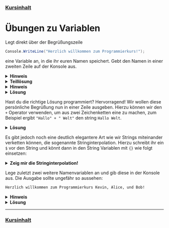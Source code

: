 ### [Kursinhalt](../README.md)

Übungen zu Variablen
====================

Legt direkt über der Begrüßungszeile

```cs
Console.WriteLine("Herzlich willkommen zum Programmierkurs!");
```

eine Variable an, in die ihr euren Namen speichert. Gebt den Namen in einer zweiten Zeile auf der Konsole aus.


<details>
  <summary><b>Hinweis</b></summary>

  - Ein Name ist eine Zeichenkette und benötigt den Typ `string` um gespeichert zu werden.
</details>

<details>
  <summary><b>Teillösung</b></summary>

```cs
string name = "Kevin";
Console.WriteLine("Herzlich willkommen zum Programmierkurs!");
```
</details>


<details>
  <summary><b>Hinweis</b></summary>

- Ihr benötigt eine weitere Zeile mit dem `Console.WriteLine` Befehl.
</details>

<details>
  <summary><b>Lösung</b></summary>

```cs
string name = "Kevin";
Console.WriteLine("Herzlich willkommen zum Programmierkurs!");
Console.WriteLine(name);
```
</details>

Hast du die richtige Lösung programmiert? Hervorragend! Wir wollen diese persönliche Begrüßung nun in einer Zeile ausgeben. Hierzu können wir den `+` Operator verwenden, um aus zwei Zeichenketten eine zu machen, zum Beispiel
ergibt `"Hallo" + " Welt"` den string `Hallo Welt`.


<details>
  <summary><b>Lösung</b></summary>

```cs
string name = "Kevin";
Console.WriteLine("Herzlich willkommen zum Programmierkurs!, " + name);
```
</details>

Es gibt jedoch noch eine deutlich elegantere Art wie wir Strings miteinander verketten können, die sogenannte Stringinterpolation. Hierzu schreibt ihr ein `$` vor den String und könnt dann in den String Variablen mit `{}` wie folgt einsetzen:

<details>
  <summary><b>Zeig mir die Stringinterpolation!</b></summary>

```cs
string name = "Kevin";
Console.WriteLine($"Herzlich willkommen zum Programmierkurs {name}!");
```
</details>

Lege zuletzt zwei weitere Namenvariablen an und gib diese in der Konsole aus. Die Ausgabe sollte ungefähr so aussehen:

```sh
Herzlich willkommen zum Programmierkurs Kevin, Alice, und Bob!
```


<details>
  <summary><b>Hinweis</b></summary>

- Auch die beiden neuen Variablen brauchen einen Variablenname, allerdings ist der Name `name` schon vergeben. Ihr könnt die neuen Variablen einfach `name2` und `name3` nennen.

</details>

<details>
  <summary><b>Lösung</b></summary>

```cs
string name = "Kevin";
string name2 = "Alice";
string name3 = "Bob";
Console.WriteLine($"Herzlich willkommen zum Programmierkurs {name}, {name2}, und {name3}!");
```

</details>

---

### [Kursinhalt](../README.md)